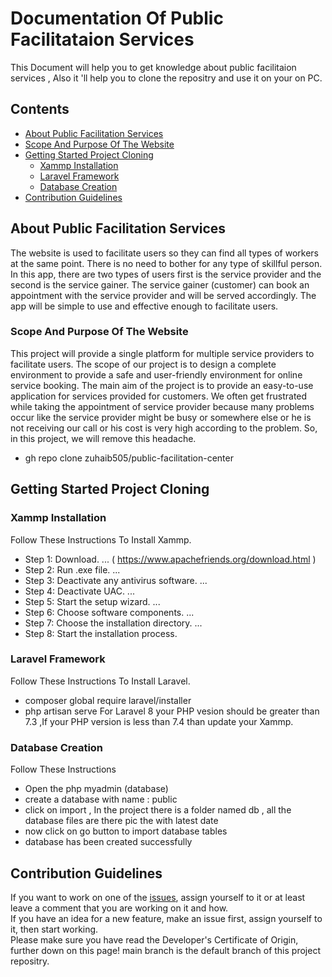 # Documentation Of Public Facilitataion Services
This Document will help you to get knowledge about public facilitaion services , Also it 'll help you to clone the repositry and use it on your on PC. <br/>

## Contents

* [About Public Facilitation Services](#about-public-facilitation-services)
* [Scope And Purpose Of The Website](#scope-and-Purpose-Of-the-website)
* [Getting Started Project Cloning](#getting-started-project-cloning)
  - [Xammp Installation](#standalone-execution)
  - [Laravel Framework](#execution-using-apache-spark)
  - [Database Creation](#database-creation)
* [Contribution Guidelines](#contribution-guidelines)

## About Public Facilitation Services
The website is used to facilitate users so they can find all types of workers at the same point. There is no need to bother for any type of skillful person.
In this app, there are two types of users first is the service provider and the second is the service gainer. The service gainer (customer) can book an appointment with the service provider and will be served accordingly. The app will be simple to use and effective enough to facilitate users.

### Scope And Purpose Of The Website
This project will provide a single platform for multiple service providers to facilitate users. The scope of our project is to design a complete environment to provide a safe and user-friendly environment for online service booking. The main aim of the project is to provide an easy-to-use application for services provided for customers.
We often get frustrated while taking the appointment of service provider because many problems occur like the service provider might be busy or somewhere else or he is not receiving our call or his cost is very high according to the problem. So, in this project, we will remove this headache.

* gh repo clone zuhaib505/public-facilitation-center

<a name="getting-started"></a>
## Getting Started Project Cloning

<a name="the-easy-way"></a>

### Xammp Installation
Follow These Instructions To Install Xammp.
* Step 1: Download. ... ( https://www.apachefriends.org/download.html )
* Step 2: Run .exe file. ...
* Step 3: Deactivate any antivirus software. ...
* Step 4: Deactivate UAC. ...
* Step 5: Start the setup wizard. ...
* Step 6: Choose software components. ...
* Step 7: Choose the installation directory. ...
* Step 8: Start the installation process.


### Laravel Framework
Follow These Instructions To Install Laravel.
* composer global require laravel/installer
* php artisan serve
For Laravel 8 your PHP vesion should be greater than 7.3 ,If your PHP version is less than 7.4 than update your Xammp.

### Database Creation
Follow These Instructions
* Open the php myadmin (database)
* create a database with name : public
* click on import , In the project there is a folder named db , all the database files are there pic the with latest date
* now click on go button to import database tables
* database has been created successfully


<a name="p27582-10"></a>


## Contribution Guidelines

If you want to work on one of the [issues](https://github.com/zuhaib505/public-facilitation-center/issues), assign yourself to it or at least leave a comment that you are working on it and how.  
If you have an idea for a new feature, make an issue first, assign yourself to it, then start working.  
Please make sure you have read the Developer's Certificate of Origin, further down on this page!
main branch is the default branch of this project repositry.
